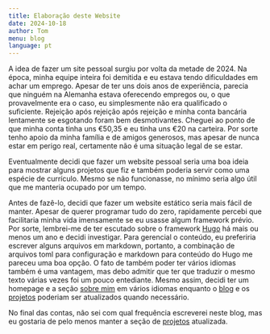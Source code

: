 ```yaml
---
title: Elaboração deste Website
date: 2024-10-18
author: Tom
menu: blog
language: pt
---
```


A idea de fazer um site pessoal surgiu por volta da metade de 2024. Na época, minha equipe inteira foi demitida e eu estava tendo dificuldades em achar um emprego. Apesar de ter uns dois anos de experiência, parecia que ninguém na Alemanha estava oferecendo empregos ou, o que provavelmente era o caso, eu simplesmente não era qualificado o suficiente. Rejeição após rejeição após rejeição e minha conta bancária lentamente se esgotando foram bem desmotivantes. Cheguei ao ponto de que minha conta tinha uns €50,35 e eu tinha uns €20 na carteira. Por sorte tenho apoio da minha família e de amigos generosos, mas apesar de nunca estar em perigo real, certamente não é uma situação legal de se estar.

Eventualmente decidi que fazer um website pessoal seria uma boa ideia para mostrar alguns projetos que fiz e também poderia servir como uma espécie de currículo. Mesmo se não funcionasse, no mínimo seria algo útil que me manteria ocupado por um tempo.

Antes de fazê-lo, decidi que fazer um website estático seria mais fácil de manter. Apesar de querer programar tudo do zero, rapidamente percebi que facilitaria minha vida imensamente se eu usasse algum framework prévio. Por sorte, lembrei-me de ter escutado sobre o framework [Hugo](https://gohugo.io) há mais ou menos um ano e decidi investigar. Para gerencial o conteúdo, eu preferiria escrever alguns arquivos em markdown, portanto, a combinação de arquivos toml para configuração e markdown para conteúdo do Hugo me pareceu uma boa opção. O fato de também poder ter vários idiomas também é uma vantagem, mas debo admitir que ter que traduzir o mesmo texto várias vezes foi um pouco entediante. Mesmo assim, decidi ter um homepage e a seção [sobre mim](../../about/about_me.pt.md) em vários idiomas enquanto o [blog](../../blog/) e os [projetos](../../projects/) poderiam ser atualizados quando necessário.

No final das contas, não sei com qual frequência escreverei neste blog, mas eu gostaria de pelo menos manter a seção de [projetos](../../projects) atualizada.
